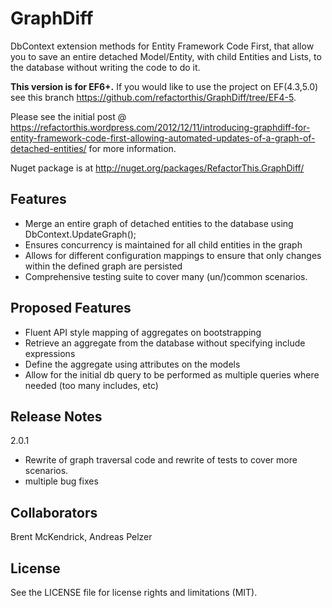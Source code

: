 GraphDiff
=========

DbContext extension methods for Entity Framework Code First, that allow you to save an entire detached Model/Entity, with child Entities and Lists, to the database without writing the code to do it.

**This version is for EF6+.** If you would like to use the project on EF(4.3,5.0) see this branch https://github.com/refactorthis/GraphDiff/tree/EF4-5.

Please see the initial post @ https://refactorthis.wordpress.com/2012/12/11/introducing-graphdiff-for-entity-framework-code-first-allowing-automated-updates-of-a-graph-of-detached-entities/ for more information.

Nuget package is at http://nuget.org/packages/RefactorThis.GraphDiff/

## Features

 - Merge an entire graph of detached entities to the database using DbContext.UpdateGraph<T>();
 - Ensures concurrency is maintained for all child entities in the graph
 - Allows for different configuration mappings to ensure that only changes within the defined graph are persisted
 - Comprehensive testing suite to cover many (un/)common scenarios.
 
## Proposed Features

 - Fluent API style mapping of aggregates on bootstrapping
 - Retrieve an aggregate from the database without specifying include expressions
 - Define the aggregate using attributes on the models
 - Allow for the initial db query to be performed as multiple queries where needed (too many includes, etc)

## Release Notes

2.0.1
 - Rewrite of graph traversal code and rewrite of tests to cover more scenarios.
 - multiple bug fixes

## Collaborators

Brent McKendrick, Andreas Pelzer

## License

See the LICENSE file for license rights and limitations (MIT).
